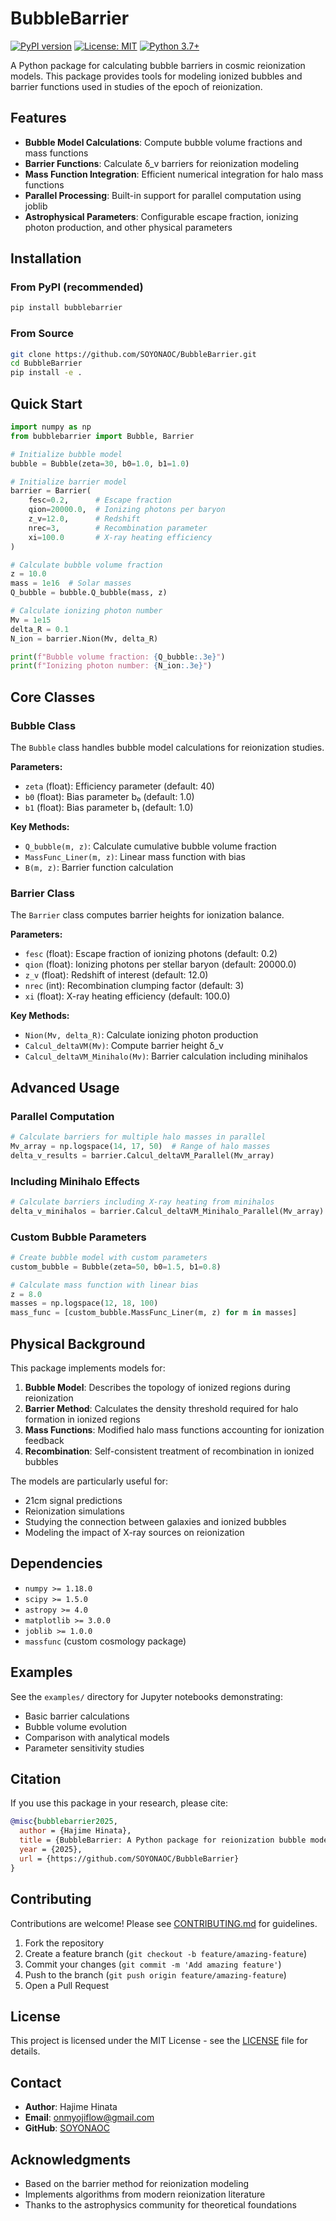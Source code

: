 # BubbleBarrier

[![PyPI version](https://badge.fury.io/py/bubblebarrier.svg)](https://badge.fury.io/py/bubblebarrier)
[![License: MIT](https://img.shields.io/badge/License-MIT-yellow.svg)](https://opensource.org/licenses/MIT)
[![Python 3.7+](https://img.shields.io/badge/python-3.7+-blue.svg)](https://www.python.org/downloads/)

A Python package for calculating bubble barriers in cosmic reionization models. This package provides tools for modeling ionized bubbles and barrier functions used in studies of the epoch of reionization.

## Features

- **Bubble Model Calculations**: Compute bubble volume fractions and mass functions
- **Barrier Functions**: Calculate δ_v barriers for reionization modeling
- **Mass Function Integration**: Efficient numerical integration for halo mass functions
- **Parallel Processing**: Built-in support for parallel computation using joblib
- **Astrophysical Parameters**: Configurable escape fraction, ionizing photon production, and other physical parameters

## Installation

### From PyPI (recommended)

```bash
pip install bubblebarrier
```

### From Source

```bash
git clone https://github.com/SOYONAOC/BubbleBarrier.git
cd BubbleBarrier
pip install -e .
```

## Quick Start

```python
import numpy as np
from bubblebarrier import Bubble, Barrier

# Initialize bubble model
bubble = Bubble(zeta=30, b0=1.0, b1=1.0)

# Initialize barrier model
barrier = Barrier(
    fesc=0.2,      # Escape fraction
    qion=20000.0,  # Ionizing photons per baryon
    z_v=12.0,      # Redshift
    nrec=3,        # Recombination parameter
    xi=100.0       # X-ray heating efficiency
)

# Calculate bubble volume fraction
z = 10.0
mass = 1e16  # Solar masses
Q_bubble = bubble.Q_bubble(mass, z)

# Calculate ionizing photon number
Mv = 1e15
delta_R = 0.1
N_ion = barrier.Nion(Mv, delta_R)

print(f"Bubble volume fraction: {Q_bubble:.3e}")
print(f"Ionizing photon number: {N_ion:.3e}")
```

## Core Classes

### Bubble Class

The `Bubble` class handles bubble model calculations for reionization studies.

**Parameters:**
- `zeta` (float): Efficiency parameter (default: 40)
- `b0` (float): Bias parameter b₀ (default: 1.0)
- `b1` (float): Bias parameter b₁ (default: 1.0)

**Key Methods:**
- `Q_bubble(m, z)`: Calculate cumulative bubble volume fraction
- `MassFunc_Liner(m, z)`: Linear mass function with bias
- `B(m, z)`: Barrier function calculation

### Barrier Class

The `Barrier` class computes barrier heights for ionization balance.

**Parameters:**
- `fesc` (float): Escape fraction of ionizing photons (default: 0.2)
- `qion` (float): Ionizing photons per stellar baryon (default: 20000.0)
- `z_v` (float): Redshift of interest (default: 12.0)
- `nrec` (int): Recombination clumping factor (default: 3)
- `xi` (float): X-ray heating efficiency (default: 100.0)

**Key Methods:**
- `Nion(Mv, delta_R)`: Calculate ionizing photon production
- `Calcul_deltaVM(Mv)`: Compute barrier height δ_v
- `Calcul_deltaVM_Minihalo(Mv)`: Barrier calculation including minihalos

## Advanced Usage

### Parallel Computation

```python
# Calculate barriers for multiple halo masses in parallel
Mv_array = np.logspace(14, 17, 50)  # Range of halo masses
delta_v_results = barrier.Calcul_deltaVM_Parallel(Mv_array)
```

### Including Minihalo Effects

```python
# Calculate barriers including X-ray heating from minihalos
delta_v_minihalos = barrier.Calcul_deltaVM_Minihalo_Parallel(Mv_array)
```

### Custom Bubble Parameters

```python
# Create bubble model with custom parameters
custom_bubble = Bubble(zeta=50, b0=1.5, b1=0.8)

# Calculate mass function with linear bias
z = 8.0
masses = np.logspace(12, 18, 100)
mass_func = [custom_bubble.MassFunc_Liner(m, z) for m in masses]
```

## Physical Background

This package implements models for:

1. **Bubble Model**: Describes the topology of ionized regions during reionization
2. **Barrier Method**: Calculates the density threshold required for halo formation in ionized regions
3. **Mass Functions**: Modified halo mass functions accounting for ionization feedback
4. **Recombination**: Self-consistent treatment of recombination in ionized bubbles

The models are particularly useful for:
- 21cm signal predictions
- Reionization simulations
- Studying the connection between galaxies and ionized bubbles
- Modeling the impact of X-ray sources on reionization

## Dependencies

- `numpy >= 1.18.0`
- `scipy >= 1.5.0`
- `astropy >= 4.0`
- `matplotlib >= 3.0.0`
- `joblib >= 1.0.0`
- `massfunc` (custom cosmology package)

## Examples

See the `examples/` directory for Jupyter notebooks demonstrating:
- Basic barrier calculations
- Bubble volume evolution
- Comparison with analytical models
- Parameter sensitivity studies

## Citation

If you use this package in your research, please cite:

```bibtex
@misc{bubblebarrier2025,
  author = {Hajime Hinata},
  title = {BubbleBarrier: A Python package for reionization bubble modeling},
  year = {2025},
  url = {https://github.com/SOYONAOC/BubbleBarrier}
}
```

## Contributing

Contributions are welcome! Please see [CONTRIBUTING.md](CONTRIBUTING.md) for guidelines.

1. Fork the repository
2. Create a feature branch (`git checkout -b feature/amazing-feature`)
3. Commit your changes (`git commit -m 'Add amazing feature'`)
4. Push to the branch (`git push origin feature/amazing-feature`)
5. Open a Pull Request

## License

This project is licensed under the MIT License - see the [LICENSE](LICENSE) file for details.

## Contact

- **Author**: Hajime Hinata
- **Email**: onmyojiflow@gmail.com
- **GitHub**: [SOYONAOC](https://github.com/SOYONAOC)

## Acknowledgments

- Based on the barrier method for reionization modeling
- Implements algorithms from modern reionization literature
- Thanks to the astrophysics community for theoretical foundations
